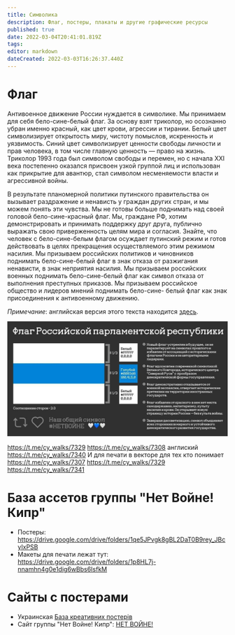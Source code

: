 ```yaml
---
title: Символика
description: Флаг, постеры, плакаты и другие графические ресурсы
published: true
date: 2022-03-04T20:41:01.819Z
tags: 
editor: markdown
dateCreated: 2022-03-03T16:26:37.440Z
---
```


# Флаг

Антивоенное движение России нуждается в символике. Мы принимаем для себя
бело-сине-белый флаг. За основу взят триколор, но осознанно убран именно
красный, как цвет крови, агрессии и тирании. Белый цвет символизирует
открытость миру, чистоту помыслов, искренность и уязвимость. Синий цвет
символизирует ценности свободы личности и прав человека, в том числе главную
ценность — право на жизнь.
Триколор 1993 года был символом свободы и перемен, но с начала XXI века
постепенно оказался присвоен узкой группой лиц и использован как прикрытие для
авантюр, стал символом несменяемости власти и агрессивной войны.

В результате планомерной политики путинского правительства он вызывает
раздражение и ненависть у граждан других стран, и мы можем понять эти чувства.
Мы не готовы больше поднимать над своей головой бело-сине-красный флаг.
Мы, граждане РФ, хотим демонстрировать и принимать поддержку друг друга,
публично выражать свою приверженность целям мира и согласия. Знайте, что
человек с бело-сине-белым флагом осуждает путинский режим и готов действовать
в целях прекращения осуществляемого этим режимом насилия.
Мы призываем российских политиков и чиновников поднимать бело-сине-белый
флаг в знак отказа от разжигания ненависти, в знак неприятия насилия.
Мы призываем российских военных поднимать бело-сине-белый флаг как символ
отказа от выполнения преступных приказов.
Мы призываем российское общество и лидеров мнений поднимать бело-сине-
белый флаг как знак присоединения к антивоенному движению.

*Примечание*: английская версия этого текста находится [здесь](https://docs.google.com/document/d/1aiQPHNhNAWLs4B-Mun5n-ENB7AFSGNVQVj_3cChgsqE/mobilebasic).

![flag2.jpg](/flag2.jpg)


https://t.me/cy_walks/7329
https://t.me/cy_walks/7308
англиский https://t.me/cy_walks/7340
И для печати в векторе для тех кто понимает 
https://t.me/cy_walks/7307
https://t.me/cy_walks/7329
https://t.me/cy_walks/7341

# База ассетов группы "Нет Войне! Кипр"
* Постеры: https://drive.google.com/drive/folders/1qe5JPvgk8gBL2DaT0B9rey_JBcyIxPSB
* Макеты для печати лежат тут: https://drive.google.com/drive/folders/1p8HL7j-nnamhn4g0e1dig6wBbs6IsfkM

# Сайты с постерами

* Украинская [База креативних постерів](https://standwithukraine.super.site/a441535fb4fb4a9cab4cda445ee3a869)
* Сайт группы "Нет Войне! Кипр": [НЕТ ВОЙНЕ!](https://sites.google.com/view/nowar/%D0%B3%D0%BB%D0%B0%D0%B2%D0%BD%D0%B0%D1%8F-%D1%81%D1%82%D1%80%D0%B0%D0%BD%D0%B8%D1%86%D0%B0)